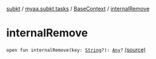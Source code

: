 [subkt](../../index.md) / [myaa.subkt.tasks](../index.md) / [BaseContext](index.md) / [internalRemove](./internal-remove.md)

# internalRemove

`open fun internalRemove(key: `[`String`](https://kotlinlang.org/api/latest/jvm/stdlib/kotlin/-string/index.html)`?): `[`Any`](https://kotlinlang.org/api/latest/jvm/stdlib/kotlin/-any/index.html)`?` [(source)](https://github.com/Myaamori/SubKt/blob/0.1.4/src/main/kotlin/myaa/subkt/tasks/plugin.kt#L83)